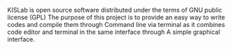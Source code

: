 KISLab is open source software distributed under the terms of GNU public license (GPL)
The purpose of this project is to provide an easy way to write codes and compile them through 
Command line via terminal as it combines code editor and terminal in the same interface through 
A simple graphical interface.

